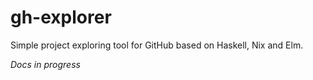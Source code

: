 gh-explorer
===========

Simple project exploring tool for GitHub based on Haskell, Nix and Elm.

*Docs in progress*
